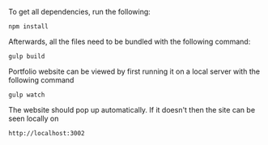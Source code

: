 To get all dependencies, run the following:

```
npm install
```

Afterwards, all the files need to be bundled with the following command:

```
gulp build
```

Portfolio website can be viewed by first running it on a local server with the following command

```
gulp watch
```

The website should pop up automatically. If it doesn't then the site can be seen locally on

```
http://localhost:3002
```
